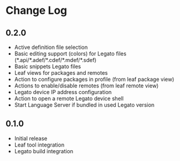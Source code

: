 # Change Log

## 0.2.0
- Active definition file selection
- Basic editing support (colors) for Legato files (\*.api/\*.adef/\*.cdef/\*.mdef/\*.sdef)
- Basic snippets Legato files
- Leaf views for packages and remotes
- Action to configure packages in profile (from leaf package view)
- Actions to enable/disable remotes (from leaf remote view)
- Legato device IP address configuration
- Action to open a remote Legato device shell
- Start Language Server if bundled in used Legato version

## 0.1.0
- Initial release
- Leaf tool integration
- Legato build integration

